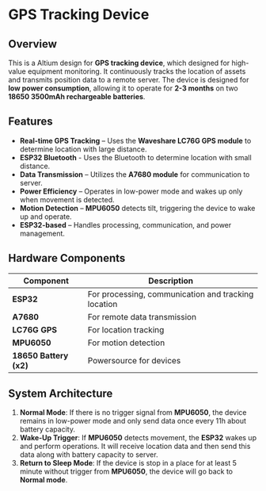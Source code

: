 # GPS Tracking Device  

## Overview  
This is a Altium design for **GPS tracking device**, which designed for high-value equipment monitoring. It continuously tracks the location of assets and transmits position data to a remote server. The device is designed for **low power consumption**, allowing it to operate for **2-3 months** on two **18650 3500mAh rechargeable batteries**.  

## Features  
- **Real-time GPS Tracking** – Uses the **Waveshare LC76G GPS module** to determine location with large distance.
- **ESP32 Bluetooth** - Uses the Bluetooth to  determine location with small distance.
- **Data Transmission** – Utilizes the **A7680 module** for communication to server.  
- **Power Efficiency** – Operates in low-power mode and wakes up only when movement is detected.  
- **Motion Detection** – **MPU6050** detects tilt, triggering the device to wake up and operate.  
- **ESP32-based** – Handles processing, communication, and power management.  

## Hardware Components  
| Component       | Description |
|----------------|------------|
| **ESP32**      | For processing, communication and tracking location |
| **A7680**      | For remote data transmission |
| **LC76G GPS**  | For location tracking |
| **MPU6050**    | For motion detection |
| **18650 Battery (x2)** | Powersource for devices |

## System Architecture  
1. **Normal Mode**: If there is no trigger signal from **MPU6050**, the device remains in low-power mode and only send data once every 11h about battery capacity. 
2. **Wake-Up Trigger**: If **MPU6050** detects movement, the **ESP32** wakes up and perform operations. It will receive location data and then send this data along with battery capacity to server. 
3. **Return to Sleep Mode**: If the device is stop in a place for at least 5 minute without trigger from **MPU6050**, the device will go back to **Normal mode**.  
